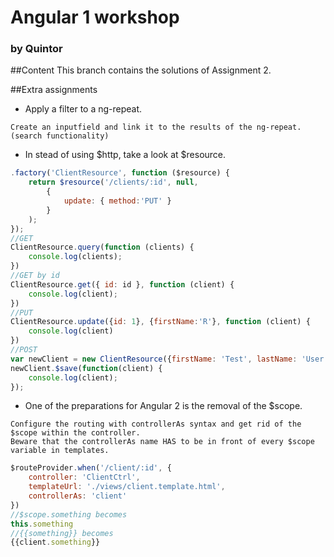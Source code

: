 # Angular 1 workshop
### by Quintor

##Content
This branch contains the solutions of Assignment 2.

##Extra assignments
- Apply a filter to a ng-repeat.
```
Create an inputfield and link it to the results of the ng-repeat.
(search functionality)
```
- In stead of using $http, take a look at $resource.
```javascript
.factory('ClientResource', function ($resource) {
    return $resource('/clients/:id', null,
        {
            update: { method:'PUT' }
        }
    );
});
//GET
ClientResource.query(function (clients) {
    console.log(clients);
})
//GET by id
ClientResource.get({ id: id }, function (client) {
    console.log(client);
})
//PUT
ClientResource.update({id: 1}, {firstName:'R'}, function (client) {
    console.log(client)
})
//POST
var newClient = new ClientResource({firstName: 'Test', lastName: 'User'});
newClient.$save(function(client) {
    console.log(client);
});
```
- One of the preparations for Angular 2 is the removal of the $scope.
```
Configure the routing with controllerAs syntax and get rid of the $scope within the controller.
Beware that the controllerAs name HAS to be in front of every $scope variable in templates.
```

```javascript
$routeProvider.when('/client/:id', {
    controller: 'ClientCtrl',
    templateUrl: './views/client.template.html',
    controllerAs: 'client'
})
//$scope.something becomes
this.something
//{{something}} becomes
{{client.something}}
```